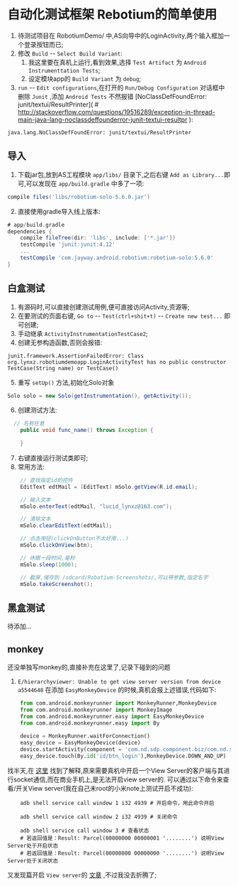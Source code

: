 # 自动化测试框架 Rebotium的简单使用

1. 待测试项目在 RobotiumDemo/ 中,AS向导中的LoginActivity,两个输入框加一个登录按钮而已;
2. 修改 `Build` -- `Select Build Variant`:
    1. 我这里要在真机上运行,看到效果,选择 `Test Artifact` 为 `Android Instrumenttation Tests`;
    2. 设定模块app的 `Build Variant` 为 `debug`;
3. `run` -- `Edit configurations`,在打开的 `Run/Debug Configuration` 对话框中删除 `Junit` ,添加 `Android Tests`
不然报错 [NoClassDefFoundError: junit/textui/ResultPrinter]( # http://stackoverflow.com/questions/19516289/exception-in-thread-main-java-lang-noclassdeffounderror-junit-textui-resultpr
    ):
```
java.lang.NoClassDefFoundError: junit/textui/ResultPrinter
```

## 导入
1. 下载jar包,放到AS工程模块 `app/libs/` 目录下,之后右键 `Add as Library...`即可,可以发现在 `app/build.gradle` 中多了一项:
```gradle
compile files('libs/robotium-solo-5.6.0.jar')
``` 

2. 直接使用gradle导入线上版本:
```gradle
# app/build.gradle
dependencies {
    compile fileTree(dir: 'libs', include: ['*.jar'])
    testCompile 'junit:junit:4.12'
    ...
    testCompile 'com.jayway.android.robotium:robotium-solo:5.6.0'
}
```

## 白盒测试
1. 有源码时,可以直接创建测试用例,便可直接访问Activity,资源等;
2. 在要测试的页面右键, `Go to` -- `Test(ctrl+shit+t)` -- `Create new test...` 即可创建;
3. 手动继承 `ActivityInstrumentationTestCase2`;
4. 创建无参构造函数,否则会报错:
```shell
junit.framework.AssertionFailedError: Class org.lynxz.robotiumdemoapp.LoginActivityTest has no public constructor TestCase(String name) or TestCase()
```
5. 重写 `setUp()` 方法,初始化Solo对象
```java
Solo solo = new Solo(getInstrumentation(), getActivity());
```
6. 创建测试方法:
```java
  // 名称任意
    public void func_name() throws Exception {
      
    }
```
7. 右键直接运行测试类即可;
8. 常用方法:
```java
    // 查找指定id的控件
    EditText edtMail = (EditText) mSolo.getView(R.id.email);

    // 输入文本
    mSolo.enterText(edtMail, "lucid_lynxz@163.com");

    // 清除文本
    mSolo.clearEditText(edtMail);

    // 点击按钮(clickOnButton不太好用...)
    mSolo.clickOnView(btn);

    // 休眠一段时间,毫秒
    mSolo.sleep(1000);

    // 截屏,储存到 /sdcard/Robotium-Screenshots/,可以带参数,指定名字
    mSolo.takeScreenshot();
```


## 黑盒测试
待添加...


## monkey
还没单独写monkey的,直接补充在这里了,记录下碰到的问题
1.  `E/hierarchyviewer: Unable to get view server version from device a5544648`
在添加 `EasyMonkeyDevice` 的时候,真机会报上述错误,代码如下:
```python
    from com.android.monkeyrunner import MonkeyRunner,MonkeyDevice
    from com.android.monkeyrunner import MonkeyImage
    from com.android.monkeyrunner.easy import EasyMonkeyDevice
    from com.android.monkeyrunner.easy import By
    
    device = MonkeyRunner.waitForConnection()
    easy_device = EasyMonkeyDevice(device)
    device.startActivity(component = 'com.nd.sdp.component.biz/com.nd.smartcan.appfactory.demo.SplashActivity')
    easy_device.touch(By.id('id/btn_login'),MonkeyDevice.DOWN_AND_UP)
```
找半天,在 [这里](http://www.51testing.com/html/34/361634-3707866.html) 找到了解释,原来需要真机中开启一个View Server的客户端与其进行socket通信,而在商业手机上,是无法开启view server的.
可以通过以下命令来查看/开关View server(我在自己未root的小米note上测试开启不成功):
```shell
    adb shell service call window 1 i32 4939 # 开启命令，用此命令开启

    adb shell service call window 2 i32 4939 # 关闭命令

    adb shell service call window 3 # 查看状态
    # 若返回值是：Result: Parcel(00000000 00000001 '........') 说明View Server处于开启状态
    # 若返回值是：Result: Parcel(00000000 00000000 '........') 说明View Server处于关闭状态
```
又发现篇开启 `View server`的 [文章](https://www.dup2.org/node/1538) ,不过我没去折腾了;